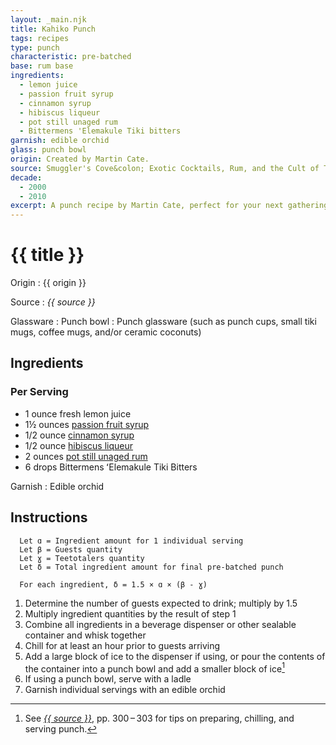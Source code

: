 ```yaml
---
layout: _main.njk
title: Kahiko Punch
tags: recipes
type: punch
characteristic: pre-batched
base: rum base
ingredients:
  - lemon juice
  - passion fruit syrup
  - cinnamon syrup
  - hibiscus liqueur
  - pot still unaged rum
  - Bittermens 'Elemakule Tiki bitters
garnish: edible orchid
glass: punch bowl
origin: Created by Martin Cate.
source: Smuggler's Cove&colon; Exotic Cocktails, Rum, and the Cult of Tiki
decade:
  - 2000
  - 2010
excerpt: A punch recipe by Martin Cate, perfect for your next gathering.
---
```

<!-- markdownlint-disable MD025 -->
# {{ title }}
<!-- markdownlint-disable MD025 -->

Origin
  : {{ origin }}

Source
  : <cite>{{ source }}</cite>

Glassware
  : Punch bowl
  : Punch glassware (such as punch cups, small tiki mugs, coffee mugs, and/or ceramic coconuts)

## Ingredients

### Per Serving

* 1 ounce fresh lemon juice
* 1&frac12; ounces [passion fruit syrup](/mixes/passion-fruit-syrup)
* 1/2 ounce [cinnamon syrup](/mixes/cinnamon-syrup)
* 1/2 ounce [hibiscus liqueur](/mixes/hibiscus-liqueur)
* 2 ounces [pot still unaged rum](/rums/00-rum-pot-still-unaged/)
* 6 drops Bittermens <span lang="haw">ʻElemakule</span> Tiki Bitters

Garnish
  : Edible orchid

## Instructions

```text
  Let ɑ = Ingredient amount for 1 individual serving
  Let β = Guests quantity
  Let ɣ = Teetotalers quantity
  Let δ = Total ingredient amount for final pre-batched punch

  For each ingredient, δ = 1.5 × ɑ × (β - ɣ)
```

1. Determine the number of guests expected to drink; multiply by 1.5
2. Multiply ingredient quantities by the result of step 1
3. Combine all ingredients in a beverage dispenser or other sealable container and whisk together
4. Chill for at least an hour prior to guests arriving
5. Add a large block of ice to the dispenser if using, or pour the contents of the container into a punch bowl and add a smaller block of ice[^1]
6. If using a punch bowl, serve with a ladle
7. Garnish individual servings with an edible orchid

[^1]: See <cite><a href="https://www.smugglerscovesf.com/store/smugglers-cove-exotic-cocktails-rum-and-the-cult-of-tiki-signed" rel="external noopener" target="_blank">{{ source }}</a></cite>, pp. 300&NoBreak;&thinsp;&NoBreak;–&NoBreak;&thinsp;&NoBreak;303 for tips on preparing, chilling, and serving punch.
